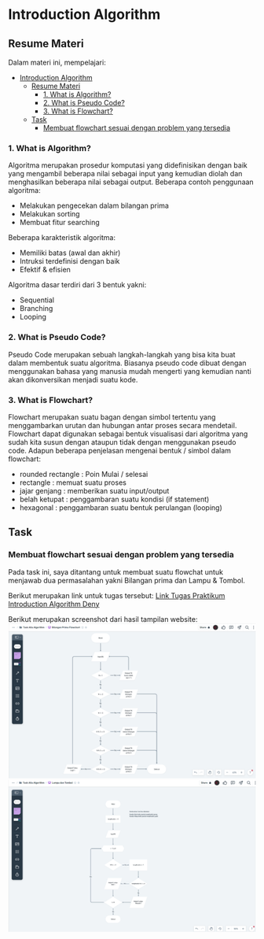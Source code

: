 # Introduction Algorithm

## Resume Materi
Dalam materi ini, mempelajari:
- [Introduction Algorithm](#introduction-algorithm)
  - [Resume Materi](#resume-materi)
    - [1. What is Algorithm?](#1-what-is-algorithm)
    - [2. What is Pseudo Code?](#2-what-is-pseudo-code)
    - [3. What is Flowchart?](#3-what-is-flowchart)
  - [Task](#task)
    - [Membuat flowchart sesuai dengan problem yang tersedia](#membuat-flowchart-sesuai-dengan-problem-yang-tersedia)

### 1. What is Algorithm?
Algoritma merupakan prosedur komputasi yang didefinisikan dengan baik yang mengambil beberapa nilai sebagai input yang kemudian diolah dan menghasilkan beberapa nilai sebagai output. Beberapa contoh penggunaan algoritma:
- Melakukan pengecekan dalam bilangan prima
- Melakukan sorting
- Membuat fitur searching

Beberapa karakteristik algoritma:
- Memiliki batas (awal dan akhir)
- Intruksi terdefinisi dengan baik
- Efektif & efisien

Algoritma dasar terdiri dari 3 bentuk yakni:
- Sequential
- Branching
- Looping

### 2. What is Pseudo Code?
Pseudo Code merupakan sebuah langkah-langkah yang bisa kita buat dalam membentuk suatu algoritma. Biasanya pseudo code dibuat dengan menggunakan bahasa yang manusia mudah mengerti yang kemudian nanti akan dikonversikan menjadi suatu kode.

### 3. What is Flowchart?
Flowchart merupakan suatu bagan dengan simbol tertentu yang menggambarkan urutan dan hubungan antar proses secara mendetail. Flowchart dapat digunakan sebagai bentuk visualisasi dari algoritma yang sudah kita susun dengan ataupun tidak dengan menggunakan pseudo code. Adapun beberapa penjelasan mengenai bentuk / simbol dalam flowchart:
- rounded rectangle : Poin Mulai / selesai
- rectangle : memuat suatu proses
- jajar genjang : memberikan suatu input/output
- belah ketupat : penggambaran suatu kondisi (if statement)
- hexagonal : penggambaran suatu bentuk perulangan (looping)

## Task
### Membuat flowchart sesuai dengan problem yang tersedia
Pada task ini, saya ditantang untuk membuat suatu flowchat untuk menjawab dua permasalahan yakni Bilangan prima dan Lampu & Tombol.

Berikut merupakan link untuk tugas tersebut:
[Link Tugas Praktikum Introduction Algorithm Deny](https://whimsical.com/task-alta-algorithm-EaKZfvqyx4q2bLAMoyMLTB)

Berikut merupakan screenshot dari hasil tampilan website:
![problem1](./screenshots/bilangan-prima.png)
![problem2](./screenshots/lampu-tombol.png)

